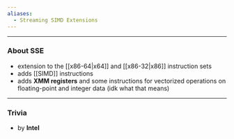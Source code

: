 ```yaml
---
aliases:
  - Streaming SIMD Extensions
---
```

---

### About SSE

- extension to the [[x86-64|x64]] and [[x86-32|x86]] instruction sets
- adds [[SIMD]] instructions
- adds **XMM registers** and some instructions for vectorized operations on floating-point and integer data (idk what that means)

---

### Trivia

- by **Intel**